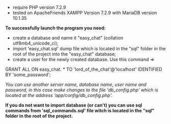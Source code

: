 - require PHP version 7.2.9
- tested on ApacheFriends XAMPP Version 7.2.9 with MariaDB version 10.1.35

**To successfully launch the program you need:**
- create a database and name it "easy_chat" (collation utf8mb4_unicode_ci);
- import 'easy_chat.sql' dump file which is located in the "sql" folder in 
  the root of the project into the "easy_chat" database;
- create a user for the newly created database. Use this command =>

GRANT ALL ON easy_chat. * TO 'lord_of_the_chat'@'localhost' IDENTIFIED BY 'some_password';

_You can use another server name, database name, user name and password, in this case make changes to 
the file 'db_config.php' which is located at the address 'app/config/db_config.php'._

**If you do not want to import database (or can't) you can use sql commands from 'sql_commands.sql'
file witch is located in the "sql" folder in the root of the project.**